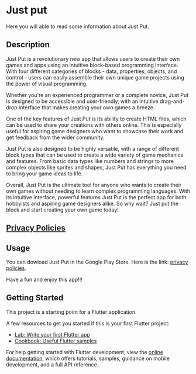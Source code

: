 # Just put

Here you will able to read some information about Just Put.

## Description

Just Put is a revolutionary new app that allows users to create their own games and apps using an intuitive block-based programming interface. With four different categories of blocks - data, properties, objects, and control - users can easily assemble their own unique game projects using the power of visual programming.

Whether you're an experienced programmer or a complete novice, Just Put is designed to be accessible and user-friendly, with an intuitive drag-and-drop interface that makes creating your own games a breeze.

One of the key features of Just Put is its ability to create HTML files, which can be used to share your creations with others online. This is especially useful for aspiring game designers who want to showcase their work and get feedback from the wider community.

Just Put is also designed to be highly versatile, with a range of different block types that can be used to create a wide variety of game mechanics and features. From basic data types like numbers and strings to more complex objects like sprites and shapes, Just Put has everything you need to bring your game ideas to life.

Overall, Just Put is the ultimate tool for anyone who wants to create their own games without needing to learn complex programming languages. With its intuitive interface, powerful features Just Put is the perfect app for both hobbyists and aspiring game designers alike. So why wait? Just put the block and start creating your own game today!

## [Privacy Policies](https://gafum.github.io/PrivacyPolicyJustPut/)

## Usage

You can dowload Just Put in the Google Play Store. Here is the link: [privacy policies](https://gafum.github.io/PrivacyPolicyJustPut/).

Have a fun and enjoy this app!!!

## Getting Started

This project is a starting point for a Flutter application.

A few resources to get you started if this is your first Flutter project:

- [Lab: Write your first Flutter app](https://docs.flutter.dev/get-started/codelab)
- [Cookbook: Useful Flutter samples](https://docs.flutter.dev/cookbook)

For help getting started with Flutter development, view the
[online documentation](https://docs.flutter.dev/), which offers tutorials,
samples, guidance on mobile development, and a full API reference.
